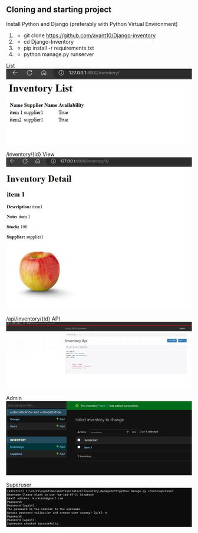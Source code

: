 
## Cloning and starting project
Install Python and Django (preferably with Python Virtual Environment)
1. - git clone https://github.com/avant10/Django-inventory
2. - cd Django-Inventory
3. - pip install -r requirements.txt
4. - python manage.py runserver


List
![list](list.jpg)

/inventory/{id}  View
![id](id.jpg)

/api/inventory/{id}  API
![api](api.jpg)


Admin
![admin](admin.jpg)

Superuser
![superuser](superuser.jpg)




